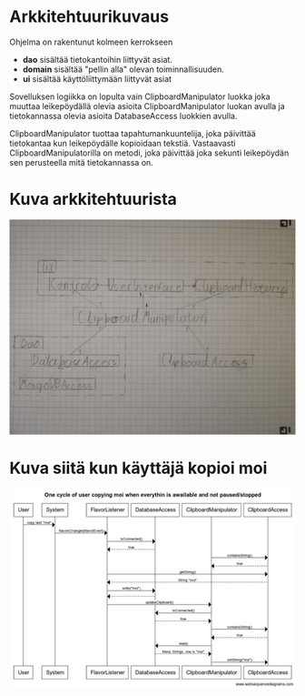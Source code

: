 # Arkkitehtuurikuvaus
Ohjelma on rakentunut kolmeen kerrokseen
* **dao** sisältää tietokantoihin liittyvät asiat.
* **domain** sisältää "pellin alla" olevan toiminnallisuuden.
* **ui** sisältää käyttöliittymään liittyvät asiat

Sovelluksen logiikka on lopulta vain ClipboardManipulator luokka joka muuttaa leikepöydällä olevia asioita ClipboardManipulator luokan avulla ja tietokannassa olevia asioita DatabaseAccess luokkien avulla.

ClipboardManipulator tuottaa tapahtumankuuntelija, joka päivittää tietokantaa kun leikepöydälle kopioidaan tekstiä. Vastaavasti ClipboardManipulatorilla on metodi, joka päivittää joka sekunti leikepöydän sen perusteella mitä tietokannassa on.

# Kuva arkkitehtuurista
![Kuva arkkitehtuurista](./arkkitehtuuri1.jpg)

# Kuva siitä kun käyttäjä kopioi moi
![Kuva siitä kun käyttäjä kopioi moi](./userCopying.png)
